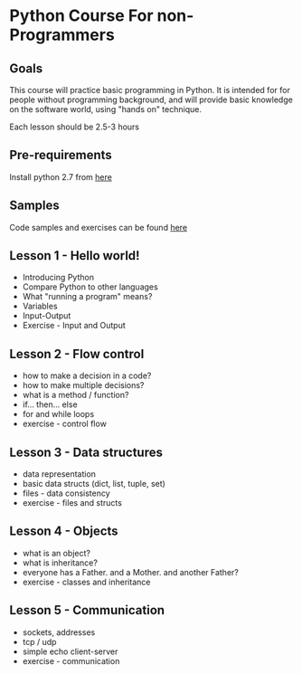 Python Course For non-Programmers
=================================

Goals
-----
This course will practice basic programming in Python.
It is intended for for people without programming background,
and will provide basic knowledge on the software world, using
"hands on" technique.

Each lesson should be 2.5-3 hours

Pre-requirements
----------------
Install python 2.7 from [here](https://www.python.org/downloads/release/python-2711/)

Samples
-------
Code samples and exercises can be found [here](https://github.com/idosekely/python-lessons
)

Lesson 1 - Hello world!
-----------------------
* Introducing Python
* Compare Python to other languages
* What "running a program" means?
* Variables
* Input-Output
* Exercise - Input and Output

Lesson 2 - Flow control
-----------------------
* how to make a decision in a code?
* how to make multiple decisions?
* what is a method / function?
* if... then... else
* for and while loops
* exercise - control flow

Lesson 3 - Data structures
--------------------------
* data representation
* basic data structs (dict, list, tuple, set)
* files - data consistency
* exercise - files and structs

Lesson 4 - Objects
------------------
* what is an object?
* what is inheritance?
* everyone has a Father. and a Mother. and another Father?
* exercise - classes and inheritance

Lesson 5 - Communication
------------------------
* sockets, addresses
* tcp / udp
* simple echo client-server
* exercise - communication

